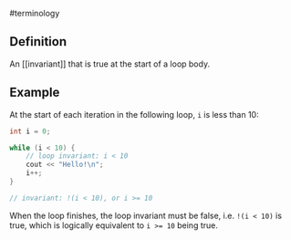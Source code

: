 #terminology

## Definition
An [[invariant]] that is true at the start of a loop body. 

## Example
At the start of each iteration in the following loop, `i` is less than 10:

```cpp
int i = 0;

while (i < 10) {
    // loop invariant: i < 10
	cout << "Hello!\n";
	i++;
}

// invariant: !(i < 10), or i >= 10
```

When the loop finishes, the loop invariant must be false, i.e. `!(i < 10)` is true, which is logically equivalent to `i >= 10` being true.
